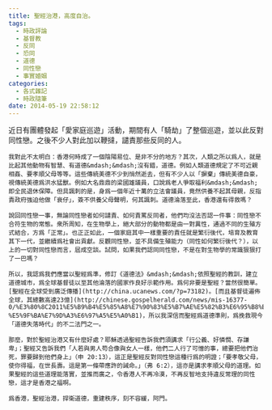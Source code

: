 ```yaml
---
title: 聖經治港，高度自治。
tags:
  - 時政評論
  - 基督教
  - 反同
  - 恐同
  - 道德
  - 同性戀
  - 事實婚姻
categories:
  - 各式雜記
  - 時政隨筆
date: 2014-05-19 22:58:12
---
```


近日有團體發起「愛家庭巡遊」活動，期間有人「騎劫」了整個巡遊，並以此反對同性戀。之後不少人對此加以鞭撻，譴責那些反同的人。

	我對此不太明白：香港何時成了一個陰陽易位、是非不分的地方？其次，人類之所以爲人，就是比起其他動物有智慧、有道德&mdash;&mdash;沒有錯，道德。例如人類道德規定了不可近親相姦、要孝順父母等等。這些傳統美德不少到悄然逝去，但有不少人以「摒棄」傳統美德自豪，視傳統美德爲洪水猛獸。例如大名鼎鼎的梁國雄議員，口說爲老人爭取福利&mdash;&mdash;即全民退休保障。但具諷刺的是，身爲一個年近十萬的立法會議員，竟然供養不起其母親，反指責政府強迫他做「衰仔」，簽不供養父母聲明，何其諷刺。道德淪落至此，香港還有得救嗎？

	說回同性戀一事，無論同性戀者如何譴責、如何責罵反同者，他們均沒法否認一件事：同性戀不合符生物的常態。衆所周知，在生物學上，絕大部分的動物都是由一對異性，通過不同的生殖方式結合，方爲「正常」。也正正如此，一個家庭其中一樣重要的責任就是繁衍後代，培育及教育其下一代，並繼續爲社會出貢獻。反觀同性戀，並不具備生殖能力（同性如何繁衍後代？），以上的一切對同性戀而言，屆成空談。試問，如果我們認同同性戀，不是在對生物學的常識狠狠打了一巴嗎？

	所以，我認爲我們應當以聖經爲準，修訂《道德法》&mdash;&mdash;依照聖經的教訓，建立道德城市，爲全球基督徒以至其他淪落的國家作良好示範作用。爲何非要是聖經？當然很簡單。[聖經在全球受到廣泛傳播](http://china.ucanews.com/?p=73182)。[而且基督徒遍佈全球，其總數高達23億](http://chinese.gospelherald.com/news/mis-16377-0/%E3%80%8C2011%E5%B9%B4%E5%85%A8%E7%90%83%E5%B7%AE%E5%82%B3%E6%95%B8%E6%93%9A%E3%80%8D%E5%87%BA%E7%88%90%E5%BB%A3%E7%BE%A9%E5%9F%BA%E7%9D%A3%E5%BE%92%E4%BA%BA%E5%8F%A3%E9%81%9423%E5%84%84-%E5%9F%BA%E7%9D%A3%E6%97%A5%E5%A0%B1)，所以我深信而聖經爲道德準則，爲挽救現今「道德失落時代」的不二法門之一。

	那麼，對於聖經治港又有什麼好處？耶穌透過聖經告訴我們須講求「行公義、好憐憫、存謙卑」；聖經又告訴我們「人若與男人苟合像與女人一樣，他們二人行了可憎的事，總要把他們治死，罪要歸到他們身上」（申 20:13），這正是聖經反對同性戀這種行爲的明證；「要孝敬父母，使你得福，在世長壽。這是第一條帶應許的誡命。」（弗 6:2），這亦是講求孝順父母的道理。如果聖經的這些道理能落實，並推而廣之，令香港人不再冷漠，不再反智地支持違反常理的同性戀，這才是香港之福啊。

	爲香港，聖經治港，捍衛道德，重建秩序，刻不容緩，阿門。
